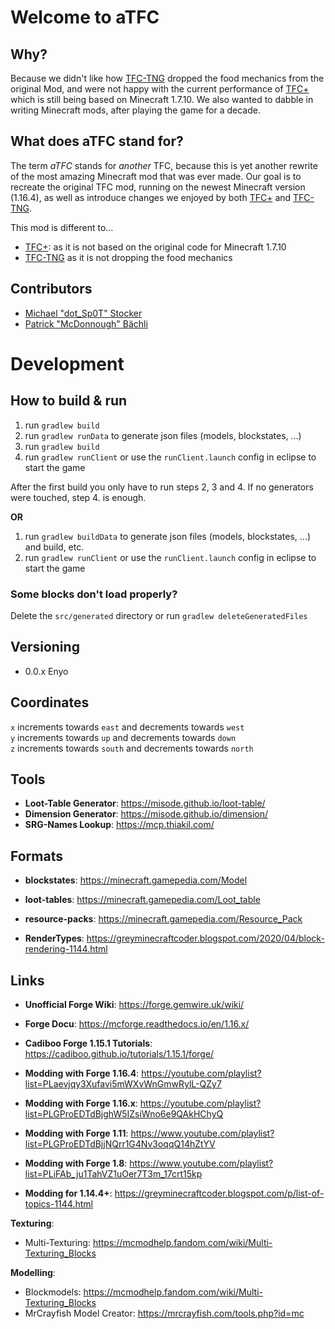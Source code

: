 # Welcome to aTFC

## Why?

Because we didn't like how [TFC-TNG][2] dropped the food mechanics from the original Mod, and were not happy with the current performance of [TFC+][1] which is still being based on Minecraft 1.7.10. We also wanted to dabble in writing Minecraft mods, after playing the game for a decade.

## What does aTFC stand for?

The term *aTFC* stands for *another* TFC, because this is yet another rewrite of the most amazing Minecraft mod that was ever made. Our goal is to recreate the original TFC mod, running on the newest Minecraft version (1.16.4), as well as introduce changes we enjoyed by both [TFC+][1] and [TFC-TNG][2].

This mod is different to...
* [TFC+][1]: as it is not based on the original code for Minecraft 1.7.10
* [TFC-TNG][2] as it is not dropping the food mechanics

## Contributors

* [Michael "dot_Sp0T" Stocker](https://github.com/dotSp0T)
* [Patrick "McDonnough" Bächli](https://github.com/McDonnough)

# Development

## How to build & run

1. run `gradlew build`
2. run `gradlew runData` to generate json files (models, blockstates, ...)
3. run `gradlew build`
4. run `gradlew runClient` or use the `runClient.launch` config in eclipse to start the game

After the first build you only have to run steps 2, 3 and 4. If no generators were touched, step 4. is enough.

**OR**

1. run `gradlew buildData` to generate json files (models, blockstates, ...) and build, etc.
4. run `gradlew runClient` or use the `runClient.launch` config in eclipse to start the game

### Some blocks don't load properly?

Delete the `src/generated` directory or run `gradlew deleteGeneratedFiles`

## Versioning

* 0.0.x Enyo

## Coordinates

`x` increments towards `east` and decrements towards `west`  
`y` increments towards `up` and decrements towards `down`  
`z` increments towards `south` and decrements towards `north`  

## Tools

* **Loot-Table Generator**: https://misode.github.io/loot-table/
* **Dimension Generator**: https://misode.github.io/dimension/
* **SRG-Names Lookup**: https://mcp.thiakil.com/

## Formats

* **blockstates**: https://minecraft.gamepedia.com/Model
* **loot-tables**: https://minecraft.gamepedia.com/Loot_table
* **resource-packs**: https://minecraft.gamepedia.com/Resource_Pack

* **RenderTypes**: https://greyminecraftcoder.blogspot.com/2020/04/block-rendering-1144.html

## Links

* **Unofficial Forge Wiki**: https://forge.gemwire.uk/wiki/
* **Forge Docu**: https://mcforge.readthedocs.io/en/1.16.x/
* **Cadiboo Forge 1.15.1 Tutorials**: https://cadiboo.github.io/tutorials/1.15.1/forge/
* **Modding with Forge 1.16.4**: https://youtube.com/playlist?list=PLaevjqy3Xufavi5mWXvWnGmwRylL-QZy7
* **Modding with Forge 1.16.x**: https://youtube.com/playlist?list=PLGProEDTdBjghW5IZsiWno6e9QAkHChyQ
* **Modding with Forge 1.11**: https://www.youtube.com/playlist?list=PLGProEDTdBjjNQrr1G4Nv3oqqQ14hZtYV
* **Modding with Forge 1.8**: https://www.youtube.com/playlist?list=PLiFAb_ju1TahVZ1uOer7T3m_17crt15kp

* **Modding for 1.14.4+**: https://greyminecraftcoder.blogspot.com/p/list-of-topics-1144.html

**Texturing**:
- Multi-Texturing: https://mcmodhelp.fandom.com/wiki/Multi-Texturing_Blocks

**Modelling**:
- Blockmodels: https://mcmodhelp.fandom.com/wiki/Multi-Texturing_Blocks
- MrCrayfish Model Creator: https://mrcrayfish.com/tools.php?id=mc



[1]: https://plus.terrafirmacraft.com/
[2]: https://tng.terrafirmacraft.com/Main_Page